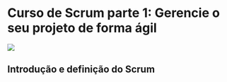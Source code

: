 # Curso de Scrum parte 1: Gerencie o seu projeto de forma ágil

![](https://www.alura.com.br/assets/api/share/curso-scrum-parte-1.png)

## Introdução e definição do Scrum


